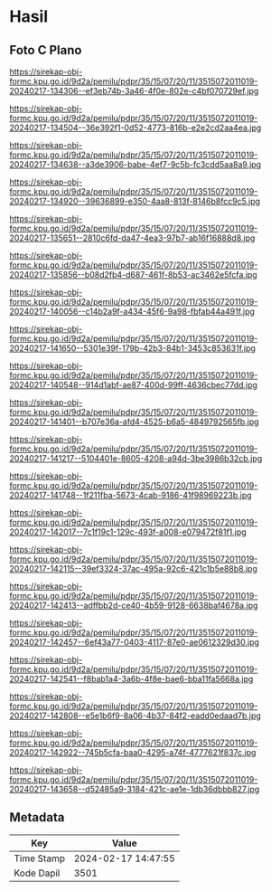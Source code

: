 # Hasil

## Foto C Plano

https://sirekap-obj-formc.kpu.go.id/9d2a/pemilu/pdpr/35/15/07/20/11/3515072011019-20240217-134306--ef3eb74b-3a46-4f0e-802e-c4bf070729ef.jpg

https://sirekap-obj-formc.kpu.go.id/9d2a/pemilu/pdpr/35/15/07/20/11/3515072011019-20240217-134504--36e392f1-0d52-4773-816b-e2e2cd2aa4ea.jpg

https://sirekap-obj-formc.kpu.go.id/9d2a/pemilu/pdpr/35/15/07/20/11/3515072011019-20240217-134638--a3de3906-babe-4ef7-9c5b-fc3cdd5aa8a9.jpg

https://sirekap-obj-formc.kpu.go.id/9d2a/pemilu/pdpr/35/15/07/20/11/3515072011019-20240217-134920--39636899-e350-4aa8-813f-8146b8fcc9c5.jpg

https://sirekap-obj-formc.kpu.go.id/9d2a/pemilu/pdpr/35/15/07/20/11/3515072011019-20240217-135651--2810c6fd-da47-4ea3-97b7-ab16f16888d8.jpg

https://sirekap-obj-formc.kpu.go.id/9d2a/pemilu/pdpr/35/15/07/20/11/3515072011019-20240217-135856--b08d2fb4-d687-461f-8b53-ac3462e5fcfa.jpg

https://sirekap-obj-formc.kpu.go.id/9d2a/pemilu/pdpr/35/15/07/20/11/3515072011019-20240217-140056--c14b2a9f-a434-45f6-9a98-fbfab44a491f.jpg

https://sirekap-obj-formc.kpu.go.id/9d2a/pemilu/pdpr/35/15/07/20/11/3515072011019-20240217-141650--5301e39f-179b-42b3-84b1-3453c853631f.jpg

https://sirekap-obj-formc.kpu.go.id/9d2a/pemilu/pdpr/35/15/07/20/11/3515072011019-20240217-140548--914d1abf-ae87-400d-99ff-4636cbec77dd.jpg

https://sirekap-obj-formc.kpu.go.id/9d2a/pemilu/pdpr/35/15/07/20/11/3515072011019-20240217-141401--b707e36a-afd4-4525-b6a5-4849792565fb.jpg

https://sirekap-obj-formc.kpu.go.id/9d2a/pemilu/pdpr/35/15/07/20/11/3515072011019-20240217-141217--5104401e-8605-4208-a94d-3be3986b32cb.jpg

https://sirekap-obj-formc.kpu.go.id/9d2a/pemilu/pdpr/35/15/07/20/11/3515072011019-20240217-141748--1f211fba-5673-4cab-9186-41f98969223b.jpg

https://sirekap-obj-formc.kpu.go.id/9d2a/pemilu/pdpr/35/15/07/20/11/3515072011019-20240217-142017--7c1f19c1-129c-493f-a008-e079472f81f1.jpg

https://sirekap-obj-formc.kpu.go.id/9d2a/pemilu/pdpr/35/15/07/20/11/3515072011019-20240217-142115--39ef3324-37ac-495a-92c6-421c1b5e88b8.jpg

https://sirekap-obj-formc.kpu.go.id/9d2a/pemilu/pdpr/35/15/07/20/11/3515072011019-20240217-142413--adffbb2d-ce40-4b59-9128-6638baf4678a.jpg

https://sirekap-obj-formc.kpu.go.id/9d2a/pemilu/pdpr/35/15/07/20/11/3515072011019-20240217-142457--6ef43a77-0403-4117-87e0-ae0612329d30.jpg

https://sirekap-obj-formc.kpu.go.id/9d2a/pemilu/pdpr/35/15/07/20/11/3515072011019-20240217-142541--f8bab1a4-3a6b-4f8e-bae6-bba11fa5668a.jpg

https://sirekap-obj-formc.kpu.go.id/9d2a/pemilu/pdpr/35/15/07/20/11/3515072011019-20240217-142808--e5e1b6f9-8a06-4b37-84f2-eadd0edaad7b.jpg

https://sirekap-obj-formc.kpu.go.id/9d2a/pemilu/pdpr/35/15/07/20/11/3515072011019-20240217-142922--745b5cfa-baa0-4295-a74f-4777621f837c.jpg

https://sirekap-obj-formc.kpu.go.id/9d2a/pemilu/pdpr/35/15/07/20/11/3515072011019-20240217-143658--d52485a9-3184-421c-ae1e-1db36dbbb827.jpg


## Metadata

| Key        | Value               |
| ---------- | ------------------- |
| Time Stamp | 2024-02-17 14:47:55 |
| Kode Dapil | 3501                |



